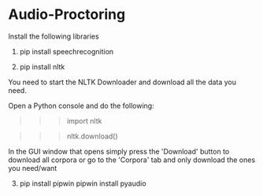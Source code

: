 # Audio-Proctoring

Install the following libraries
1) pip install speechrecognition

2) pip install nltk 

You need to start the NLTK Downloader and download all the data you need.

Open a Python console and do the following:

>>> import nltk

>>> nltk.download()

In the GUI window that opens simply press the 'Download' button to download all corpora or go to the 'Corpora' tab and only download the ones you need/want
  
3) pip install pipwin
   pipwin install pyaudio
   
   
